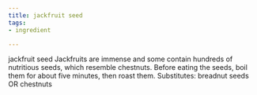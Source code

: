 ```yaml
---
title: jackfruit seed
tags:
- ingredient

---
```

jackfruit seed Jackfruits are immense and some contain hundreds of nutritious seeds, which resemble chestnuts. Before eating the seeds, boil them for about five minutes, then roast them. Substitutes: breadnut seeds OR chestnuts
